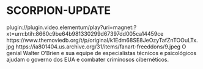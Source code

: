 # SCORPION-UPDATE

<item>
<title>[COLOR silver][B] SCORPION 1º TEMPORADA [/COLOR][/B][COLOR yellow]  FULL HD  [B][/COLOR][/B]</title>
<link>plugin://plugin.video.elementum/play?uri=magnet:?xt=urn:btih:8660c9be64b981330299d67397dd005ca14459ce</link>
<thumbnail>https://www.themoviedb.org/t/p/original/k1Edm68SE8JeOzyTafZnTOOuLTx.jpg</thumbnail>
<fanart>https://ia801404.us.archive.org/31/items/fanart-freeddons/9.jpeg</fanart>
<info> O genial Walter O’Brien e sua equipe de especialistas técnicos e psicológicos ajudam o governo dos EUA e combater criminosos cibernéticos.</info>
</item>

